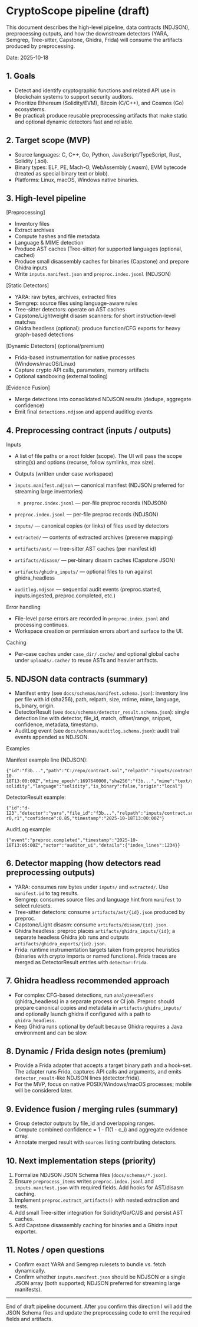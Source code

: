 # CryptoScope pipeline (draft)

This document describes the high-level pipeline, data contracts (NDJSON), preprocessing outputs, and how the downstream detectors (YARA, Semgrep, Tree-sitter, Capstone, Ghidra, Frida) will consume the artifacts produced by preprocessing.

Date: 2025-10-18

## 1. Goals

- Detect and identify cryptographic functions and related API use in blockchain systems to support security auditors.
- Prioritize Ethereum (Solidity/EVM), Bitcoin (C/C++), and Cosmos (Go) ecosystems.
- Be practical: produce reusable preprocessing artifacts that make static and optional dynamic detectors fast and reliable.

## 2. Target scope (MVP)

- Source languages: C, C++, Go, Python, JavaScript/TypeScript, Rust, Solidity (.sol).
- Binary types: ELF, PE, Mach-O, WebAssembly (.wasm), EVM bytecode (treated as special binary text or blob).
- Platforms: Linux, macOS, Windows native binaries.

## 3. High-level pipeline

[Preprocessing]

- Inventory files
- Extract archives
- Compute hashes and file metadata
- Language & MIME detection
- Produce AST caches (Tree-sitter) for supported languages (optional, cached)
- Produce small disassembly caches for binaries (Capstone) and prepare Ghidra inputs
- Write `inputs.manifest.json` and `preproc.index.jsonl` (NDJSON)

[Static Detectors]

- YARA: raw bytes, archives, extracted files
- Semgrep: source files using language-aware rules
- Tree-sitter detectors: operate on AST caches
- Capstone/Lightweight disasm scanners: for short instruction-level matches
- Ghidra headless (optional): produce function/CFG exports for heavy graph-based detections

[Dynamic Detectors] (optional/premium)

- Frida-based instrumentation for native processes (Windows/macOS/Linux)
- Capture crypto API calls, parameters, memory artifacts
- Optional sandboxing (external tooling)

[Evidence Fusion]

- Merge detections into consolidated NDJSON results (dedupe, aggregate confidence)
- Emit final `detections.ndjson` and append auditlog events

## 4. Preprocessing contract (inputs / outputs)

Inputs

- A list of file paths or a root folder (scope). The UI will pass the scope string(s) and options (recurse, follow symlinks, max size).

- Outputs (written under case workspace)
- `inputs.manifest.ndjson` — canonical manifest (NDJSON preferred for streaming large inventories)
  - `preproc.index.jsonl` — per-file preproc records (NDJSON)
- `preproc.index.jsonl` — per-file preproc records (NDJSON)
- `inputs/` — canonical copies (or links) of files used by detectors
- `extracted/` — contents of extracted archives (preserve mapping)
- `artifacts/ast/` — tree-sitter AST caches (per manifest id)
- `artifacts/disasm/` — per-binary disasm caches (Capstone JSON)
- `artifacts/ghidra_inputs/` — optional files to run against ghidra_headless
- `auditlog.ndjson` — sequential audit events (preproc.started, inputs.ingested, preproc.completed, etc.)

Error handling

- File-level parse errors are recorded in `preproc.index.jsonl` and processing continues.
- Workspace creation or permission errors abort and surface to the UI.

Caching

- Per-case caches under `case_dir/.cache/` and optional global cache under `uploads/.cache/` to reuse ASTs and heavier artifacts.

## 5. NDJSON data contracts (summary)

- Manifest entry (see `docs/schemas/manifest.schema.json`): inventory line per file with id (sha256), path, relpath, size, mtime, mime, language, is_binary, origin.
- DetectorResult (see `docs/schemas/detector_result.schema.json`): single detection line with detector, file_id, match, offset/range, snippet, confidence, metadata, timestamp.
- AuditLog event (see `docs/schemas/auditlog.schema.json`): audit trail events appended as NDJSON.

Examples

Manifest example line (NDJSON):

```
{"id":"f3b...","path":"C:/repo/contract.sol","relpath":"inputs/contract.sol","size":5432,"mtime":"2025-10-18T13:00:00Z","mtime_epoch":1697640000,"sha256":"f3b...","mime":"text/x-solidity","language":"solidity","is_binary":false,"origin":"local"}
```

DetectorResult example:

```
{"id":"d-123","detector":"yara","file_id":"f3b...","relpath":"inputs/contract.sol","match":"crypto_xor_pattern","rule_id":"XOR_001","offset":104,"line":32,"snippet":"xor r0,r1","confidence":0.85,"timestamp":"2025-10-18T13:00:00Z"}
```

AuditLog example:

```
{"event":"preproc.completed","timestamp":"2025-10-18T13:05:00Z","actor":"auditor_ui","details":{"index_lines":1234}}
```

## 6. Detector mapping (how detectors read preprocessing outputs)

- YARA: consumes raw bytes under `inputs/` and `extracted/`. Use `manifest.id` to tag results.
- Semgrep: consumes source files and language hint from `manifest` to select rulesets.
- Tree-sitter detectors: consume `artifacts/ast/{id}.json` produced by preproc.
- Capstone/Light disasm: consume `artifacts/disasm/{id}.json`.
- Ghidra headless: preproc places `artifacts/ghidra_inputs/{id}`; a separate headless Ghidra job runs and outputs `artifacts/ghidra_exports/{id}.json`.
- Frida: runtime instrumentation targets taken from preproc heuristics (binaries with crypto imports or named functions). Frida traces are merged as DetectorResult entries with `detector:frida`.

## 7. Ghidra headless recommended approach

- For complex CFG-based detections, run `analyzeHeadless` (ghidra_headless) in a separate process or CI job. Preproc should prepare canonical copies and metadata in `artifacts/ghidra_inputs/` and optionally launch ghidra if configured with a path to `ghidra_headless`.
- Keep Ghidra runs optional by default because Ghidra requires a Java environment and can be slow.

## 8. Dynamic / Frida design notes (premium)

- Provide a Frida adapter that accepts a target binary path and a hook-set. The adapter runs Frida, captures API calls and arguments, and emits `detector_result`-like NDJSON lines (detector:frida).
- For the MVP, focus on native POSIX/Windows/macOS processes; mobile will be considered later.

## 9. Evidence fusion / merging rules (summary)

- Group detector outputs by file_id and overlapping ranges.
- Compute combined confidence = 1 - Π(1 - c_i) and aggregate evidence array.
- Annotate merged result with `sources` listing contributing detectors.

## 10. Next implementation steps (priority)

1. Formalize NDJSON JSON Schema files (`docs/schemas/*.json`).
2. Ensure `preprocess_items` writes `preproc.index.jsonl` and `inputs.manifest.json` with required fields. Add hooks for AST/disasm caching.
3. Implement `preproc.extract_artifacts()` with nested extraction and tests.
4. Add small Tree-sitter integration for Solidity/Go/C/JS and persist AST caches.
5. Add Capstone disassembly caching for binaries and a Ghidra input exporter.

## 11. Notes / open questions

- Confirm exact YARA and Semgrep rulesets to bundle vs. fetch dynamically.
- Confirm whether `inputs.manifest.json` should be NDJSON or a single JSON array (both supported; NDJSON preferred for streaming large manifests).

---

End of draft pipeline document. After you confirm this direction I will add the JSON Schema files and update the preprocessing code to emit the required fields and artifacts.
